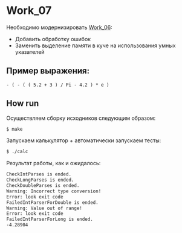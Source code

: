 # Work_07
Необходимо модернизировать [Work_06](https://github.com/mtrempoltsev/msu_cpp_autumn_2017/tree/master/homework/Bales/06):

* Добавить обработку ошибок
* Заменить выделение памяти в куче на использования умных указателей

## Пример выражения:
```
- ( - ( ( 5.2 + 3 ) / Pi - 4.2 ) * e )
```

## How run
Осуществляем сборку исходников следующим образом:
```sh
$ make
```
Запускаем калькулятор + автоматически запускаем тесты:
```sh
$ ./calc
```
Результат работы, как и ожидалось:
```sh
CheckIntParses is ended.
CheckLongParses is ended.
CheckDoubleParses is ended.
Warning: Incorrect type conversion!
Error: look exit code
FailedIntParserForDouble is ended.
Warning: Value out of range!
Error: look exit code
FailedIntParserForLong is ended.
-4.28904
```